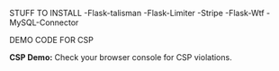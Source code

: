 STUFF TO INSTALL
-Flask-talisman
-Flask-Limiter
-Stripe
-Flask-Wtf
-MySQL-Connector


DEMO CODE FOR CSP
<!-- CSP Demo Section -->
<div class="alert alert-info">
  <strong>CSP Demo:</strong> Check your browser console for CSP violations.
</div>

<!-- 1. Inline script (should be blocked unless 'unsafe-inline' is in script-src) -->
<script>
  console.log("🛑 This inline script should be blocked by CSP.");
</script>

<!-- 2. External script from untrusted source (should be blocked) -->
<script src="https://evil.com/malicious.js"></script>

<!-- 3. Allowed script from CDN (should be allowed by your CSP) -->
<script src="https://cdn.jsdelivr.net/npm/bootstrap@5.3.3/dist/js/bootstrap.bundle.min.js"></script>
